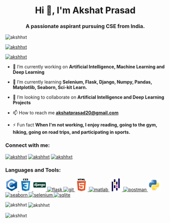 <h1 align="center">Hi 👋, I'm Akshat Prasad</h1>
<h3 align="center">A passionate aspirant pursuing CSE from India.</h3>

<p align="left"> <img src="https://komarev.com/ghpvc/?username=akshhxt&label=Profile%20views&color=0e75b6&style=flat" alt="akshhxt" /> </p>

<p align="left"> <a href="https://github.com/ryo-ma/github-profile-trophy"><img src="https://github-profile-trophy.vercel.app/?username=akshhxt" alt="akshhxt" /></a> </p>

<p align="left"> <a href="https://twitter.com/akshhxt" target="blank"><img src="https://img.shields.io/twitter/follow/akshhxt?logo=twitter&style=for-the-badge" alt="akshhxt" /></a> </p>

- 🔭 I’m currently working on **Artificial Intelligence, Machine Learning and Deep Learning**

- 🌱 I’m currently learning **Selenium, Flask, Django, Numpy, Pandas, Matplotlib, Seaborn, Sci-kit Learn.**

- 👯 I’m looking to collaborate on **Artificial Intelligence and Deep Learning Projects**

- 📫 How to reach me **akshatprasad20@gmail.com**

- ⚡ Fun fact **When I'm not working, I enjoy reading, going to the gym, hiking, going on road trips, and participating in sports.**

<h3 align="left">Connect with me:</h3>
<p align="left">
<a href="https://twitter.com/akshhxt" target="blank"><img align="center" src="https://raw.githubusercontent.com/rahuldkjain/github-profile-readme-generator/master/src/images/icons/Social/twitter.svg" alt="akshhxt" height="30" width="40" /></a>
<a href="https://linkedin.com/in/akshhxt" target="blank"><img align="center" src="https://raw.githubusercontent.com/rahuldkjain/github-profile-readme-generator/master/src/images/icons/Social/linked-in-alt.svg" alt="akshhxt" height="30" width="40" /></a>
<a href="https://instagram.com/akshhxt" target="blank"><img align="center" src="https://raw.githubusercontent.com/rahuldkjain/github-profile-readme-generator/master/src/images/icons/Social/instagram.svg" alt="akshhxt" height="30" width="40" /></a>
</p>

<h3 align="left">Languages and Tools:</h3>
<p align="left"> <a href="https://www.cprogramming.com/" target="_blank" rel="noreferrer"> <img src="https://raw.githubusercontent.com/devicons/devicon/master/icons/c/c-original.svg" alt="c" width="40" height="40"/> </a> <a href="https://www.w3schools.com/css/" target="_blank" rel="noreferrer"> <img src="https://raw.githubusercontent.com/devicons/devicon/master/icons/css3/css3-original-wordmark.svg" alt="css3" width="40" height="40"/> </a> <a href="https://www.djangoproject.com/" target="_blank" rel="noreferrer"> <img src="https://raw.githubusercontent.com/devicons/devicon/master/icons/django/django-original.svg" alt="django" width="40" height="40"/> </a> <a href="https://flask.palletsprojects.com/" target="_blank" rel="noreferrer"> <img src="https://www.vectorlogo.zone/logos/pocoo_flask/pocoo_flask-icon.svg" alt="flask" width="40" height="40"/> </a> <a href="https://git-scm.com/" target="_blank" rel="noreferrer"> <img src="https://www.vectorlogo.zone/logos/git-scm/git-scm-icon.svg" alt="git" width="40" height="40"/> </a> <a href="https://www.w3.org/html/" target="_blank" rel="noreferrer"> <img src="https://raw.githubusercontent.com/devicons/devicon/master/icons/html5/html5-original-wordmark.svg" alt="html5" width="40" height="40"/> </a> <a href="https://www.mathworks.com/" target="_blank" rel="noreferrer"> <img src="https://upload.wikimedia.org/wikipedia/commons/2/21/Matlab_Logo.png" alt="matlab" width="40" height="40"/> </a> <a href="https://pandas.pydata.org/" target="_blank" rel="noreferrer"> <img src="https://raw.githubusercontent.com/devicons/devicon/2ae2a900d2f041da66e950e4d48052658d850630/icons/pandas/pandas-original.svg" alt="pandas" width="40" height="40"/> </a> <a href="https://postman.com" target="_blank" rel="noreferrer"> <img src="https://www.vectorlogo.zone/logos/getpostman/getpostman-icon.svg" alt="postman" width="40" height="40"/> </a> <a href="https://www.python.org" target="_blank" rel="noreferrer"> <img src="https://raw.githubusercontent.com/devicons/devicon/master/icons/python/python-original.svg" alt="python" width="40" height="40"/> </a> <a href="https://seaborn.pydata.org/" target="_blank" rel="noreferrer"> <img src="https://seaborn.pydata.org/_images/logo-mark-lightbg.svg" alt="seaborn" width="40" height="40"/> </a> <a href="https://www.selenium.dev" target="_blank" rel="noreferrer"> <img src="https://raw.githubusercontent.com/detain/svg-logos/780f25886640cef088af994181646db2f6b1a3f8/svg/selenium-logo.svg" alt="selenium" width="40" height="40"/> </a> <a href="https://www.sqlite.org/" target="_blank" rel="noreferrer"> <img src="https://www.vectorlogo.zone/logos/sqlite/sqlite-icon.svg" alt="sqlite" width="40" height="40"/> </a> </p>

<p><img align="left" src="https://github-readme-stats.vercel.app/api/top-langs?username=akshhxt&show_icons=true&locale=en&layout=compact" alt="akshhxt" /></p>

<p>&nbsp;<img align="center" src="https://github-readme-stats.vercel.app/api?username=akshhxt&show_icons=true&locale=en" alt="akshhxt" /></p>

<p><img align="center" src="https://github-readme-streak-stats.herokuapp.com/?user=akshhxt&" alt="akshhxt" /></p>

